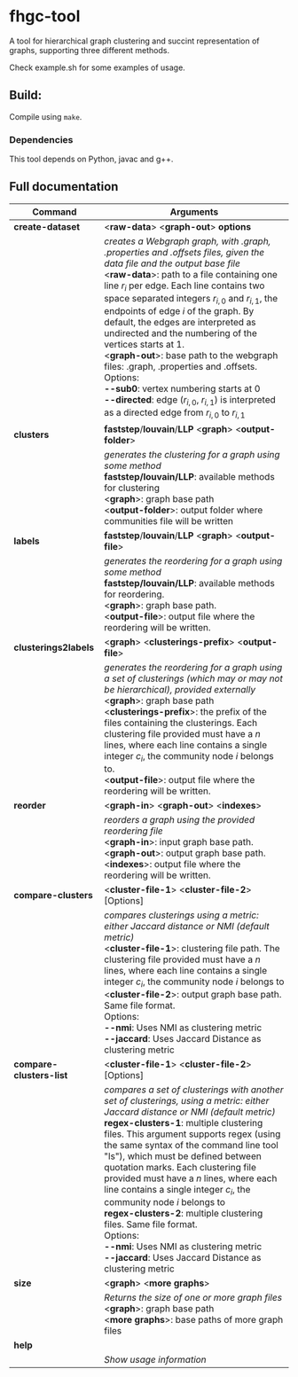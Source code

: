 # fhgc-tool
A tool for hierarchical graph clustering and succint representation of graphs, supporting three different methods.

Check example.sh for some examples of usage.

## Build:

Compile using ```make```.

### Dependencies

This tool depends on Python, javac and g++.

## Full documentation

|    Command    | Arguments |
|---------------|----|
|**create-dataset**|<**raw-data**> <**graph-out**> **options**|
|   |*creates a Webgraph graph, with .graph, .properties and .offsets files, given the data file and the output base file* <br> <**raw-data**>: path to a file containing one line $r_i$ per edge. Each line contains two space separated integers $r_{i,0}$ and $r_{i,1}$, the endpoints of edge $i$ of the graph. By default, the edges are interpreted as undirected and the numbering of the vertices starts at 1. <br> <**graph-out**>: base path to the webgraph files: .graph, .properties and .offsets. <br> Options: <br> **--sub0**: vertex numbering starts at 0 <br> **--directed**: edge ($r_{i,0}$, $r_{i,1}$) is interpreted as a directed edge from $r_{i,0}$ to $r_{i,1}$ |
| **clusters**           | **faststep**/**louvain**/**LLP** <**graph**> <**output-folder**> |
| |*generates the clustering for a graph using some method*  <br> **faststep/louvain/LLP**: available methods for clustering <br> <**graph**>: graph base path <br> <**output-folder**>: output folder where communities file will be written |
| **labels**           | **faststep**/**louvain**/**LLP** <**graph**> <**output-file**> |
| |*generates the reordering for a graph using some method* <br> **faststep/louvain/LLP**: available methods for reordering. <br> <**graph**>: graph base path. <br> <**output-file**>: output file where the reordering will be written. |
| **clusterings2labels** | <**graph**> <**clusterings-prefix**> <**output-file**> |
| |*generates the reordering for a graph using a set of clusterings (which may or may not be hierarchical), provided externally* <br> <**graph**>: graph base path <br> <**clusterings-prefix**>: the prefix of the files containing the clusterings. Each clustering file provided must have a $n$ lines, where each line contains a single integer $c_i$, the community node $i$ belongs to. <br> <**output-file**>: output file where the reordering will be written. |
| **reorder** | <**graph-in**> <**graph-out**> <**indexes**> |
| |*reorders a graph using the provided reordering file* <br> <**graph-in**>: input graph base path. <br> <**graph-out**>: output graph base path. <br> <**indexes**>: output file where the reordering will be written. |
| **compare-clusters** | <**cluster-file-1**> <**cluster-file-2**> [Options] |
| |*compares clusterings using a metric: either Jaccard distance or NMI (default metric)*  <br> <**cluster-file-1**>: clustering file path. The clustering file provided must have a $n$ lines, where each line contains a single integer $c_i$, the community node $i$ belongs to   <br> <**cluster-file-2**>: output graph base path. Same file format.  <br> Options: <br> **--nmi**: Uses NMI as clustering metric <br> **--jaccard**: Uses Jaccard Distance as clustering metric |
| **compare-clusters-list** | <**cluster-file-1**> <**cluster-file-2**> [Options] |
| | *compares a set of clusterings with another set of clusterings, using a metric: either Jaccard distance or NMI (default metric)* <br> **regex-clusters-1**: multiple clustering files. This argument supports regex (using the same syntax of the command line tool "ls"), which must be defined between quotation marks. Each clustering file provided must have a $n$ lines, where each line contains a single integer $c_i$, the community node $i$ belongs to  <br> **regex-clusters-2**: multiple clustering files. Same file format. <br> Options: <br> **--nmi**: Uses NMI as clustering metric <br> **--jaccard**: Uses Jaccard Distance as clustering metric |
| **size** | <**graph**> <**more graphs**> |
| | *Returns the size of one or more graph files* <br> <**graph**>: graph base path <br> <**more graphs**>: base paths of more graph files |
| **help** | |
| | *Show usage information* |
